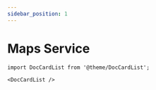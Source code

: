 ```yaml
---
sidebar_position: 1
---
```


# Maps Service

```mdx-code-block
import DocCardList from '@theme/DocCardList';

<DocCardList />
```
    
